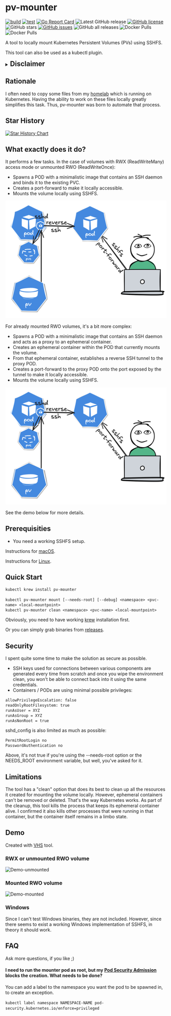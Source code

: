 # pv-mounter

[![build](https://github.com/fenio/pv-mounter/actions/workflows/build.yaml/badge.svg)](https://github.com/fenio/pv-mounter/actions/workflows/build.yaml)
[![test](https://github.com/fenio/pv-mounter/actions/workflows/test.yaml/badge.svg)](https://github.com/fenio/pv-mounter/actions/workflows/test.yaml)
[![Go Report Card](https://goreportcard.com/badge/github.com/fenio/pv-mounter)](https://goreportcard.com/report/github.com/fenio/pv-mounter)
![Latest GitHub release](https://img.shields.io/github/release/fenio/pv-mounter.svg)
[![GitHub license](https://img.shields.io/github/license/fenio/pv-mounter)](https://github.com/fenio/pv-mounter/blob/main/LICENSE)
![GitHub stars](https://img.shields.io/github/stars/fenio/pv-mounter.svg?label=github%20stars)
[![GitHub issues](https://img.shields.io/github/issues/fenio/pv-mounter)](https://github.com/fenio/pv-mounter/issues)
![GitHub all releases](https://img.shields.io/github/downloads/fenio/pv-mounter/total)
![Docker Pulls](https://img.shields.io/docker/pulls/bfenski/volume-exposer?label=volume-exposer%20-%20docker%20pulls)
![Docker Pulls](https://img.shields.io/docker/pulls/bfenski/volume-exposer-privileged?label=volume-exposer-privileged%20-%20docker%20pulls)

A tool to locally mount Kubernetes Persistent Volumes (PVs) using SSHFS.

This tool can also be used as a kubectl plugin.

<details>
  <summary><h2 style="display: inline-block; margin: 0;">Disclaimer</h2></summary>

This tool was created with significant help from [ChatGPT-4o](https://chatgpt.com/?model=gpt-4o) and [perplexity](https://www.perplexity.ai/).
In fact, I didn't have to write much of the code myself, but I spent a lot of time crafting the correct prompts for these tools.

**Update**

The above was true for versions 0.0.x. With version 0.5.0, I actually had to learn some Go. While I still used help from GPT, I had to completely change my approach.
AI alone wasn't able to create fully functional code that met all my requirements.

I published it using the Apache-2.0 license because the initial [repository](https://github.com/replicatedhq/krew-plugin-template) was licensed this way. However, to be honest, I'm not sure how such copy-and-paste code should be licensed.

</details>

## Rationale

I often need to copy some files from my [homelab](https://github.com/fenio/homelab) which is running on Kubernetes.
Having the ability to work on these files locally greatly simplifies this task. Thus, pv-mounter was born to automate that process.

## Star History

[![Star History Chart](https://api.star-history.com/svg?repos=fenio/pv-mounter&type=Date)](https://star-history.com/#fenio/pv-mounter&Date)

## What exactly does it do?

It performs a few tasks. In the case of volumes with RWX (ReadWriteMany) access mode or unmounted RWO (ReadWriteOnce):

* Spawns a POD with a minimalistic image that contains an SSH daemon and binds it to the existing PVC.
* Creates a port-forward to make it locally accessible.
* Mounts the volume locally using SSHFS.

![RWX](rwx.png)

For already mounted RWO volumes, it's a bit more complex:

* Spawns a POD with a minimalistic image that contains an SSH daemon and acts as a proxy to an ephemeral container.
* Creates an ephemeral container within the POD that currently mounts the volume.
* From that ephemeral container, establishes a reverse SSH tunnel to the proxy POD.
* Creates a port-forward to the proxy POD onto the port exposed by the tunnel to make it locally accessible.
* Mounts the volume locally using SSHFS.


![RWO](rwo.png)


See the demo below for more details.

## Prerequisities

* You need a working SSHFS setup.

Instructions for [macOS](https://osxfuse.github.io/).

Instructions for [Linux](https://github.com/libfuse/sshfs).

## Quick Start

```
kubectl krew install pv-mounter

kubectl pv-mounter mount [--needs-root] [--debug] <namespace> <pvc-name> <local-mountpoint>
kubectl pv-mounter clean <namespace> <pvc-name> <local-mountpoint>

```

Obviously, you need to have working [krew](https://krew.sigs.k8s.io/docs/user-guide/setup/install/) installation first.

Or you can simply grab binaries from [releases](https://github.com/fenio/pv-mounter/releases).

## Security

I spent quite some time to make the solution as secure as possible.

* SSH keys used for connections between various components are generated every time from scratch and once you wipe the environment clean, you won't be able to connect back into it using the same credentials.
* Containers / PODs are using minimal possible privileges:

```
allowPrivilegeEscalation: false
readOnlyRootFilesystem: true
runAsUser = XYZ
runAsGroup = XYZ
runAsNonRoot = true
```

sshd_config is also limited as much as possible:

```
PermitRootLogin no
PasswordAuthentication no
```

Above, it's not true if you're using the --needs-root option or the NEEDS_ROOT environment variable, but well, you've asked for it.

## Limitations

The tool has a "clean" option that does its best to clean up all the resources it created for mounting the volume locally.
However, ephemeral containers can't be removed or deleted. That's the way Kubernetes works.
As part of the cleanup, this tool kills the process that keeps its ephemeral container alive.
I confirmed it also kills other processes that were running in that container, but the container itself remains in a limbo state.

## Demo

Created with [VHS](https://github.com/charmbracelet/vhs) tool.

### RWX or unmounted RWO volume

![Demo-unmounted](unmounted.gif)

### Mounted RWO volume

![Demo-mounted](mounted.gif)

### Windows

Since I can't test Windows binaries, they are not included. However, since there seems to exist a working Windows implementation of SSHFS, in theory it should work.

## FAQ

Ask more questions, if you like ;)

#### I need to run the mounter pod as root, but my [Pod Security Admission](https://kubernetes.io/docs/concepts/security/pod-security-admission/) blocks the creation. What needs to be done?

You can add a label to the namespace you want the pod to be spawned in, to create an exception.

`kubectl label namespace NAMESPACE-NAME pod-security.kubernetes.io/enforce=privileged`
